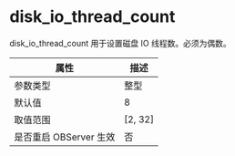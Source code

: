 disk_io_thread_count 
=========================================

disk_io_thread_count 用于设置磁盘 IO 线程数。必须为偶数。


|      **属性**      |  **描述**   |
|------------------|-----------|
| 参数类型             | 整型        |
| 默认值              | 8         |
| 取值范围             | \[2, 32\] |
| 是否重启 OBServer 生效 | 否         |


